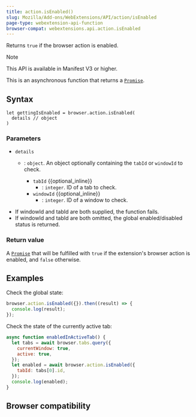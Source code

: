 ```yaml
---
title: action.isEnabled()
slug: Mozilla/Add-ons/WebExtensions/API/action/isEnabled
page-type: webextension-api-function
browser-compat: webextensions.api.action.isEnabled
---
```




Returns `true` if the browser action is enabled.

> [!NOTE]
> This API is available in Manifest V3 or higher.

This is an asynchronous function that returns a [`Promise`](/Web/JavaScript/Reference/Global_Objects/Promise).

## Syntax

```js-nolint
let gettingIsEnabled = browser.action.isEnabled(
  details // object
)
```

### Parameters

- `details`

  - : `object`. An object optionally containing the `tabId` or `windowId` to check.

    - `tabId` {{optional_inline}}
      - : `integer`. ID of a tab to check.
    - `windowId` {{optional_inline}}
      - : `integer`. ID of a window to check.

<!---->

- If windowId and tabId are both supplied, the function fails.
- If windowId and tabId are both omitted, the global enabled/disabled status is returned.

### Return value

A [`Promise`](/Web/JavaScript/Reference/Global_Objects/Promise) that will be fulfilled with `true` if the extension's browser action is enabled, and `false` otherwise.

## Examples

Check the global state:

```js
browser.action.isEnabled({}).then((result) => {
  console.log(result);
});
```

Check the state of the currently active tab:

```js
async function enabledInActiveTab() {
  let tabs = await browser.tabs.query({
    currentWindow: true,
    active: true,
  });
  let enabled = await browser.action.isEnabled({
    tabId: tabs[0].id,
  });
  console.log(enabled);
}
```



## Browser compatibility


